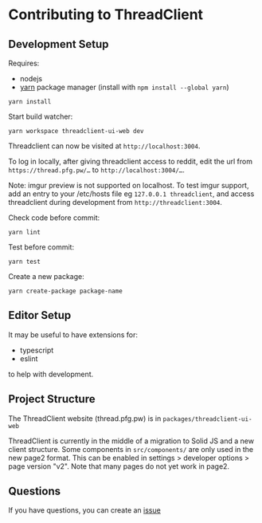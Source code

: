 # Contributing to ThreadClient

## Development Setup

Requires:

- nodejs
- [yarn](https://yarnpkg.com/) package manager (install with `npm install --global yarn`)

```
yarn install
```

Start build watcher:

```
yarn workspace threadclient-ui-web dev
```

Threadclient can now be visited at `http://localhost:3004`.

To log in locally, after giving threadclient access to reddit, edit the url from `https://thread.pfg.pw/…` to
`http://localhost:3004/…`.

Note: imgur preview is not supported on localhost. To test imgur support, add an entry to your /etc/hosts file eg
`127.0.0.1 threadclient`, and access threadclient during development from `http://threadclient:3004`.

Check code before commit:

```
yarn lint
```

Test before commit:

```
yarn test
```

Create a new package:

```
yarn create-package package-name
```

## Editor Setup

It may be useful to have extensions for:

- typescript
- eslint

to help with development.

## Project Structure

The ThreadClient website (thread.pfg.pw) is in `packages/threadclient-ui-web`

ThreadClient is currently in the middle of a migration to Solid JS and a new client structure. Some components in
`src/components/` are only used in the new page2 format. This can be enabled in settings > developer
options > page version "v2". Note that many pages do not yet work in page2.

## Questions

If you have questions, you can create an [issue](https://github.com/pfgithub/threadclient/issues/new/choose)

